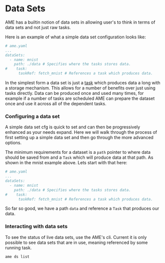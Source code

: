 # Data Sets

AME has a builtin notion of data sets in allowing user's to think in terms of data sets and not just raw tasks. 

Here is an example of what a simple data set configuration looks like:

```yaml
# ame.yaml
...
dataSets:
  - name: mnist
    path: ./data # Specifies where the tasks stores data.
#    task:
      taskRef: fetch_mnist # References a task which produces data.     
```

In the simplest form a data set is just a [task](todo) which produces data a long with a storage mechanism. This allows for a number of benefits over just using tasks directly.
Data can be produced once and used many times, for example if a number of tasks are scheduled AME can prepare the dataset once and use it across all of the dependent tasks.

### Configuring a data set

A simple data set cfg is quick to set and can then be progressively enhanced as your needs expand. Here we will walk through the process of first setting up a simple data set
and then go through the more advanced options.

The minimum requirements for a dataset is a `path` pointer to where data should be saved from and a `Task` which will produce data at that path. As shown in the mnist example above.
Lets start with that here:

```yaml
# ame.yaml
...
dataSets:
  - name: mnist
    path: ./data # Specifies where the tasks stores data.
#    task:
      taskRef: fetch_mnist # References a task which produces data.     
```

So far so good, we have a path `data` and reference a `Task` that produces our data.


### Interacting with data sets

To see the status of live data sets, use the AME's cli. Current it is only possible to see data sets that are in use, meaning referenced by some running task.

```bash
ame ds list
```  
 